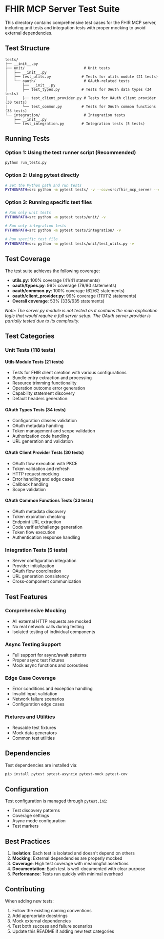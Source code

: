 # FHIR MCP Server Test Suite

This directory contains comprehensive test cases for the FHIR MCP server, including unit tests and integration tests with proper mocking to avoid external dependencies.

## Test Structure

```
tests/
├── __init__.py
├── unit/                           # Unit tests
│   ├── __init__.py
│   ├── test_utils.py              # Tests for utils module (21 tests)
│   └── oauth/                      # OAuth-related tests
│       ├── __init__.py
│       ├── test_types.py          # Tests for OAuth data types (34 tests)
│       ├── test_client_provider.py # Tests for OAuth client provider (30 tests)
│       └── test_common.py         # Tests for OAuth common functions (33 tests)
└── integration/                    # Integration tests
    ├── __init__.py
    └── test_integration.py        # Integration tests (5 tests)
```

## Running Tests

### Option 1: Using the test runner script (Recommended)
```bash
python run_tests.py
```

### Option 2: Using pytest directly
```bash
# Set the Python path and run tests
PYTHONPATH=src python -m pytest tests/ -v --cov=src/fhir_mcp_server --cov-report=term-missing --cov-report=html:htmlcov
```

### Option 3: Running specific test files
```bash
# Run only unit tests
PYTHONPATH=src python -m pytest tests/unit/ -v

# Run only integration tests
PYTHONPATH=src python -m pytest tests/integration/ -v

# Run specific test file
PYTHONPATH=src python -m pytest tests/unit/test_utils.py -v
```

## Test Coverage

The test suite achieves the following coverage:

- **utils.py**: 100% coverage (41/41 statements)
- **oauth/types.py**: 99% coverage (79/80 statements)
- **oauth/common.py**: 100% coverage (62/62 statements)
- **oauth/client_provider.py**: 99% coverage (111/112 statements)
- **Overall coverage**: 53% (335/635 statements)

*Note: The server.py module is not tested as it contains the main application logic that would require a full server setup. The OAuth server provider is partially tested due to its complexity.*

## Test Categories

### Unit Tests (118 tests)

#### Utils Module Tests (21 tests)
- Tests for FHIR client creation with various configurations
- Bundle entry extraction and processing
- Resource trimming functionality
- Operation outcome error generation
- Capability statement discovery
- Default headers generation

#### OAuth Types Tests (34 tests)
- Configuration classes validation
- OAuth metadata handling
- Token management and scope validation
- Authorization code handling
- URL generation and validation

#### OAuth Client Provider Tests (30 tests)
- OAuth flow execution with PKCE
- Token validation and refresh
- HTTP request mocking
- Error handling and edge cases
- Callback handling
- Scope validation

#### OAuth Common Functions Tests (33 tests)
- OAuth metadata discovery
- Token expiration checking
- Endpoint URL extraction
- Code verifier/challenge generation
- Token flow execution
- Authentication response handling

### Integration Tests (5 tests)
- Server configuration integration
- Provider initialization
- OAuth flow coordination
- URL generation consistency
- Cross-component communication

## Test Features

### Comprehensive Mocking
- All external HTTP requests are mocked
- No real network calls during testing
- Isolated testing of individual components

### Async Testing Support
- Full support for async/await patterns
- Proper async test fixtures
- Mock async functions and coroutines

### Edge Case Coverage
- Error conditions and exception handling
- Invalid input validation
- Network failure scenarios
- Configuration edge cases

### Fixtures and Utilities
- Reusable test fixtures
- Mock data generators
- Common test utilities

## Dependencies

Test dependencies are installed via:
```bash
pip install pytest pytest-asyncio pytest-mock pytest-cov
```

## Configuration

Test configuration is managed through `pytest.ini`:
- Test discovery patterns
- Coverage settings
- Async mode configuration
- Test markers

## Best Practices

1. **Isolation**: Each test is isolated and doesn't depend on others
2. **Mocking**: External dependencies are properly mocked
3. **Coverage**: High test coverage with meaningful assertions
4. **Documentation**: Each test is well-documented with clear purpose
5. **Performance**: Tests run quickly with minimal overhead

## Contributing

When adding new tests:
1. Follow the existing naming conventions
2. Add appropriate docstrings
3. Mock external dependencies
4. Test both success and failure scenarios
5. Update this README if adding new test categories